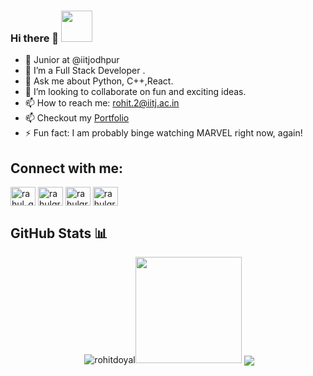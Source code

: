 ### Hi there 👋  <img src="https://media.giphy.com/media/WUlplcMpOCEmTGBtBW/giphy.gif" width="50">              
* 🔭 Junior at @iitjodhpur
* 🔭 I’m a Full Stack Developer . 
* 💬 Ask me about Python, C++,React.
* 👯 I’m looking to collaborate on fun and exciting ideas.  
* 📫 How to reach me: rohit.2@iitj.ac.in
* 📫 Checkout my [Portfolio](https://rohitdoyal.github.io/) 
* ⚡ Fun fact: I am probably binge watching MARVEL right now, again!



## Connect with me: 
<p align="left">
<a href="https://twitter.com/DoyalRohit" target="blank"><img align="center" src="https://cdn.jsdelivr.net/npm/simple-icons@v3/icons/twitter.svg" alt="rahul_grover99" height="30" width="40" /></a>
<a href="https://www.linkedin.com/in/rohit-doyal-407b33197" target="blank"><img align="center" src="https://cdn.jsdelivr.net/npm/simple-icons@v3/icons/linkedin.svg" alt="rahulgrover99" height="30" width="40" /></a>
<a href="https://www.facebook.com/rohit.doyal.9" target="blank"><img align="center" src="https://cdn.jsdelivr.net/npm/simple-icons@v3/icons/facebook.svg" alt="rahulgrover1999" height="30" width="40" /></a>
<a href="https://www.hackerrank.com/rohitdoyal_17" target="blank"><img align="center" src="https://cdn.jsdelivr.net/npm/simple-icons@v3/icons/hackerrank.svg" alt="rahulgrover99" height="30" width="40" /></a>
</p>


## GitHub Stats 📊
<p display ="flexbox" align="center" >&nbsp;<img src="https://github-readme-stats.vercel.app/api?username=rohitdoyal&show_icons=true&locale=en&theme=github_dark" alt="rohitdoyal" /><img    src="https://media.giphy.com/media/Q3pp9Y6LxBvoI/giphy.gif" width="170"> 
<img align="center" src="https://github-readme-stats.vercel.app/api/top-langs/?username=rohitdoyal&layout=compact&show_icons=true&locale=en&theme=github_dark" />
  </p>

<!--
**Rohitdoyal/Rohitdoyal** is a ✨ _special_ ✨ repository because its `README.md` (this file) appears on your GitHub profile.

Here are some ideas to get you started:

- 🔭 I’m currently working on ...
- 🌱 I’m currently learning ...
- 👯 I’m looking to collaborate on ...
- 🤔 I’m looking for help with ...
- 💬 Ask me about ...
- 📫 How to reach me: ...
- 😄 Pronouns: ...
- ⚡ Fun fact: ...
-->
